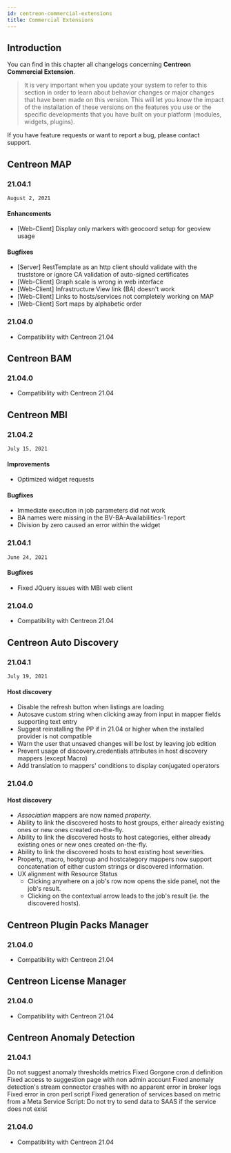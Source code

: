 ```yaml
---
id: centreon-commercial-extensions
title: Commercial Extensions
---
```


## Introduction

You can find in this chapter all changelogs concerning **Centreon Commercial
Extension**.

> It is very important when you update your system to refer to this
> section in order to learn about behavior changes or major changes that
> have been made on this version. This will let you know the impact of
> the installation of these versions on the features you use or the
> specific developments that you have built on your platform (modules,
> widgets, plugins).

If you have feature requests or want to report a bug, please contact support.

## Centreon MAP

### 21.04.1

`August 2, 2021`

#### Enhancements

- [Web-Client] Display only markers with geocoord setup for geoview usage

#### Bugfixes

- [Server] RestTemplate as an http client should validate with the truststore or ignore CA validation of auto-signed certificates
- [Web-Client] Graph scale is wrong in web interface
- [Web-Client] Infrastructure View link (BA) doesn't work
- [Web-Client] Links to hosts/services not completely working on MAP
- [Web-Client] Sort maps by alphabetic order

### 21.04.0

- Compatibility with Centreon 21.04

## Centreon BAM

### 21.04.0

- Compatibility with Centreon 21.04

## Centreon MBI

### 21.04.2

`July 15, 2021`

#### Improvements

- Optimized widget requests

#### Bugfixes

- Immediate execution in job parameters did not work
- BA names were missing in the BV-BA-Availabilities-1 report
- Division by zero caused an error within the widget

### 21.04.1

`June 24, 2021`

#### Bugfixes

- Fixed JQuery issues with MBI web client

### 21.04.0

- Compatibility with Centreon 21.04

## Centreon Auto Discovery

### 21.04.1

`July 19, 2021`

#### Host discovery

- Disable the refresh button when listings are loading
- Autosave custom string when clicking away from input in mapper fields supporting text entry 
- Suggest reinstalling the PP if in 21.04 or higher when the installed provider is not compatible
- Warn the user that unsaved changes will be lost by leaving job edition
- Prevent usage of discovery.credentials attributes in host discovery mappers (except Macro)
- Add translation to mappers' conditions to display conjugated operators

### 21.04.0

#### Host discovery

- *Association* mappers are now named *property*.
- Ability to link the discovered hosts to host groups, either already existing ones or new ones created on-the-fly.
- Ability to link the discovered hosts to host categories, either already existing ones or new ones created on-the-fly.
- Ability to link the discovered hosts to host existing host severities.
- Property, macro, hostgroup and hostcategory mappers now support concatenation of either custom strings or discovered information.
- UX alignment with Resource Status
    - Clicking anywhere on a job's row now opens the side panel, not the job's result.
    - Clicking on the contextual arrow leads to the job's result (*ie.* the discovered hosts).

## Centreon Plugin Packs Manager

### 21.04.0

- Compatibility with Centreon 21.04

## Centreon License Manager

### 21.04.0

- Compatibility with Centreon 21.04

## Centreon Anomaly Detection

### 21.04.1

Do not suggest anomaly thresholds metrics
Fixed Gorgone cron.d definition
Fixed access to suggestion page with non admin account
Fixed anomaly detection's stream connector crashes with no apparent error in broker logs
Fixed error in cron perl script
Fixed generation of services based on metric from a Meta Service
Script: Do not try to send data to SAAS if the service does not exist

### 21.04.0

- Compatibility with Centreon 21.04